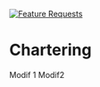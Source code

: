 [![Feature Requests](https://feathub.com/marcungeschikts/Chartering?format=svg)](https://feathub.com/marcungeschikts/Chartering)
# Chartering
Modif 1
Modif2
